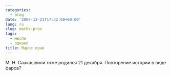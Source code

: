```yaml
---
categories:
  - blog
date: '2007-12-21T17:32:00+00:00'
lang: ru
slug: marks-prav
tags:
  - мысли
  - однако
title: Маркс прав
---
```




М. Н. Саакашвили тоже родился 21 декабря. Повторение истории в виде фарса?
